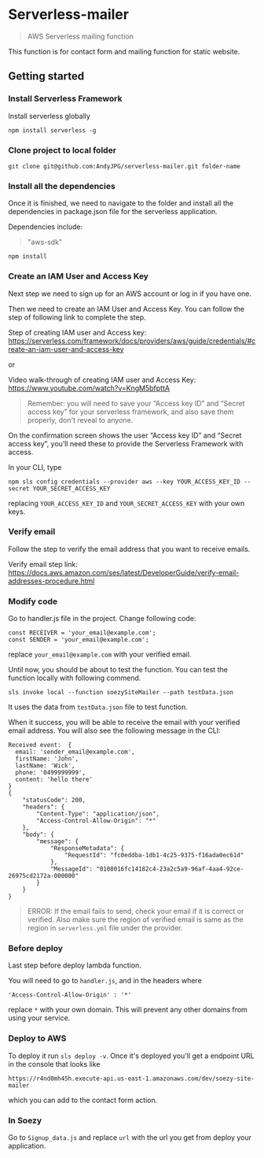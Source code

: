 # Serverless-mailer
> AWS Serverless mailing function

This function is for contact form and mailing function for static website.

## Getting started
### Install Serverless Framework
Install serverless globally
````
npm install serverless -g
````

### Clone project to local folder
```
git clone git@github.com:AndyJPG/serverless-mailer.git folder-name
```

### Install all the dependencies

Once it is finished, we need to navigate to the folder and install all the dependencies in package.json file for the serverless application.

Dependencies include:
> "aws-sdk"

````
npm install
````

### Create an IAM User and Access Key
Next step we need to sign up for an AWS account or log in if you have one.

Then we need to create an IAM User and Access Key. You can follow the step of following link to complete the step.

Step of creating IAM user and Access key: 
https://serverless.com/framework/docs/providers/aws/guide/credentials/#create-an-iam-user-and-access-key

or

Video walk-through of creating IAM user and Access Key: https://www.youtube.com/watch?v=KngM5bfpttA
> Remember: you will need to save your “Access key ID” and “Secret access key” for your serverless framework, 
>and also save them properly, don't reveal to anyone.

On the confirmation screen shows the user “Access key ID” and “Secret access key”, 
you’ll need these to provide the Serverless Framework with access.

In your CLI, type
````
npm sls config credentials --provider aws --key YOUR_ACCESS_KEY_ID --secret YOUR_SECRET_ACCESS_KEY
````
replacing `YOUR_ACCESS_KEY_ID` and `YOUR_SECRET_ACCESS_KEY` with your own keys.

### Verify email
Follow the step to verify the email address that you want to receive emails.

Verify email step link: https://docs.aws.amazon.com/ses/latest/DeveloperGuide/verify-email-addresses-procedure.html

### Modify code
Go to handler.js file in the project.
Change following code:
````
const RECEIVER = 'your_email@example.com';
const SENDER = 'your_email@example.com';
````
replace `your_email@example.com` with your verified email.

Until now, you should be about to test the function. You can test the function locally with following commend.
````
sls invoke local --function soezySiteMailer --path testData.json
````
It uses the data from `testData.json` file to test function.

When it success, you will be able to receive the email with your verified email address.
You will also see the following message in the CLI:
````
Received event:  {
  email: 'sender_email@example.com',
  firstName: 'John',
  lastName: 'Wick',
  phone: '0499999999',
  content: 'hello there'
}
{
    "statusCode": 200,
    "headers": {
        "Content-Type": "application/json",
        "Access-Control-Allow-Origin": "*"
    },
    "body": {
        "message": {
            "ResponseMetadata": {
                "RequestId": "fc0eddba-1db1-4c25-9375-f16ada0ec61d"
            },
            "MessageId": "0108016fc14182c4-23a2c5a9-96af-4aa4-92ce-26975cd2172a-000000"
        }
    }
}
````
> ERROR: If the email fails to send, check your email if it is correct or verified.
> Also make sure the region of verified email is same as the region in `serverless.yml` file
> under the provider.

### Before deploy
Last step before deploy lambda function.

You will need to go to `handler.js`, and in the headers where
````
'Access-Control-Allow-Origin' : '*'
````
replace `*` with your own domain. This will prevent any other domains from using your service.

### Deploy to AWS
To deploy it run `sls deploy -v`.
Once it's deployed you'll get a endpoint URL in the console that looks like
````
https://r4nd0mh45h.execute-api.us-east-1.amazonaws.com/dev/soezy-site-mailer
````
which you can add to the contact form action.

### In Soezy
Go to `Signup_data.js` and replace `url` with the url you get from deploy your application.
